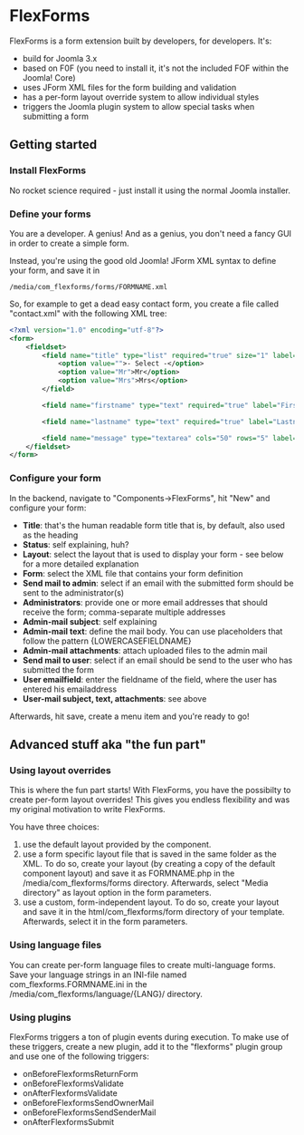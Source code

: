 # FlexForms

FlexForms is a form extension built by developers, for developers. It's:

* build for Joomla 3.x
* based on F0F (you need to install it, it's not the included FOF within the Joomla! Core)
* uses JForm XML files for the form building and validation
* has a per-form layout override system to allow individual styles
* triggers the Joomla plugin system to allow special tasks when submitting a form

## Getting started

### Install FlexForms
No rocket science required - just install it using the normal Joomla installer.

### Define your forms
You are a developer. A genius! And as a genius, you don't need a fancy GUI in order to create a simple form.

Instead, you're using the good old Joomla! JForm XML syntax to define your form, and save it in

    /media/com_flexforms/forms/FORMNAME.xml
  
So, for example to get a dead easy contact form, you create a file called "contact.xml" with the following XML tree:

```xml
<?xml version="1.0" encoding="utf-8"?>
<form>
    <fieldset>
        <field name="title" type="list" required="true" size="1" label="Title">
            <option value="">- Select -</option>
            <option value="Mr">Mr</option>
            <option value="Mrs">Mrs</option>
        </field>

        <field name="firstname" type="text" required="true" label="Firstname" />

        <field name="lastname" type="text" required="true" label="Lastname" />

        <field name="message" type="textarea" cols="50" rows="5" label="YOur Message" />
    </fieldset>
</form>
```

### Configure your form
In the backend, navigate to "Components->FlexForms", hit "New" and configure your form:

 * **Title**: that's the human readable form title that is, by default, also used as the heading
 * **Status**: self explaining, huh?
 * **Layout**: select the layout that is used to display your form - see below for a more detailed explanation
 * **Form**: select the XML file that contains your form definition
 * **Send mail to admin**: select if an email with the submitted form should be sent to the administrator(s)
 * **Administrators**: provide one or more email addresses that should receive the form; comma-separate multiple addresses
 * **Admin-mail subject**: self explaining
 * **Admin-mail text**: define the mail body. You can use placeholders that follow the pattern {LOWERCASEFIELDNAME}
 * **Admin-mail attachments**: attach uploaded files to the admin mail
 * **Send mail to user**: select if an email should be send to the user who has submitted the form
 * **User emailfield**: enter the fieldname of the field, where the user has entered his emailaddress
 * **User-mail subject, text, attachments**: see above
 
Afterwards, hit save, create a menu item and you're ready to go!
 
 
## Advanced stuff aka "the fun part"

### Using layout overrides
This is where the fun part starts! With FlexForms, you have the possibilty to create per-form layout overrides! This gives you endless flexibility and was my original motivation to write FlexForms.
 
You have three choices:

 1. use the default layout provided by the component.
 2. use a form specific layout file that is saved in the same folder as the XML. To do so, create your layout (by creating a copy of the default component layout) and save it as FORMNAME.php in the /media/com_flexforms/forms directory. Afterwards, select "Media directory" as layout option in the form parameters.
 3. use a custom, form-independent layout. To do so, create your layout and save it in the html/com_flexforms/form directory of your template. Afterwards, select it in the form parameters.
 
### Using language files
You can create per-form language files to create multi-language forms. Save your language strings in an INI-file named com_flexforms.FORMNAME.ini in the /media/com_flexforms/language/{LANG}/ directory.

### Using plugins
FlexForms triggers a ton of plugin events during execution. To make use of these triggers, create a new plugin, add it to the "flexforms" plugin group and use one of the following triggers:

 * onBeforeFlexformsReturnForm
 * onBeforeFlexformsValidate
 * onAfterFlexformsValidate
 * onBeforeFlexformsSendOwnerMail
 * onBeforeFlexformsSendSenderMail
 * onAfterFlexformsSubmit
 